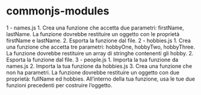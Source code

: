 # commonjs-modules
1 - names.js
    1. Crea una funzione che accetta due parametri: firstName, lastName. La funzione dovrebbe restituire un oggetto con le proprietà firstName e lastName.
    2. Esporta la funzione dal file.
2 - hobbies.js
    1. Crea una funzione che accetta tre parametri: hobbyOne, hobbyTwo, hobbyThree. La funzione dovrebbe restituire un array di stringhe contenenti gli hobby.
    2. Esporta la funzione dal file.
3 - people.js
    1. Importa la tua funzione da names.js
    2. Importa la tua funzione da hobbies.js
    3. Crea una funzione che non ha parametri. La funzione dovrebbe restituire un oggetto con due proprietà: fullName ed hobbies. All’interno della tua funzione, usa le tue due funzioni precedenti per costruire l’oggetto.
